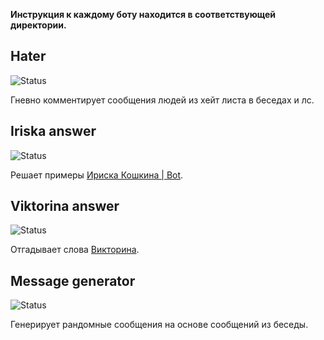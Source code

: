 **Инструкция к каждому боту находится в соответствующей директории.**

## Hater
<div align="left">
 <img alt="Status" src="https://img.shields.io/badge/Status-Frozen-blue">
</div>

Гневно комментирует сообщения людей из хейт листа в беседах и лс.

## Iriska answer
<div align="left">
 <img alt="Status" src="https://img.shields.io/badge/Status-Frozen-blue">
</div>

Решает примеры [Ириска Кошкина | Bot](https://vk.com/club173471303).

## Viktorina answer
<div align="left">
 <img alt="Status" src="https://img.shields.io/badge/Status-Frozen-blue">
</div>

Отгадывает слова [Викторина](https://vk.com/club170763395).

## Message generator
<div align="left">
 <img alt="Status" src="https://img.shields.io/badge/Status-Frozen-blue">
</div>

Генерирует рандомные сообщения на основе сообщений из беседы.
